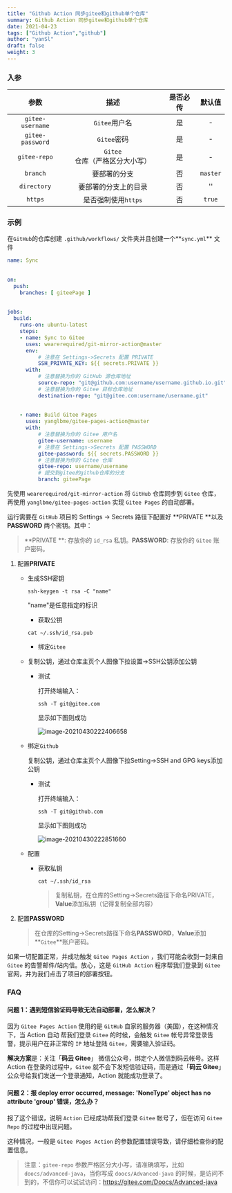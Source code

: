 ```yaml
---
title: "Github Action 同步gitee和github单个仓库"
summary: Github Action 同步gitee和github单个仓库
date: 2021-04-23
tags: ["Github Action","github"]
author: "yanSl"
draft: false
weight: 3
---
```


### 入参

|       参数       |             描述              | 是否必传 |  默认值  |
| :--------------: | :---------------------------: | :------: | :------: |
| `gitee-username` |         `Gitee`用户名         |    是    |    -     |
| `gitee-password` |          `Gitee`密码          |    是    |    -     |
|   `gitee-repo`   | `Gitee`仓库（严格区分大小写） |    是    |    -     |
|     `branch`     |         要部署的分支          |    否    | `master` |
|   `directory`    |     要部署的分支上的目录      |    否    |    ''    |
|     `https`      |      是否强制使用`https`      |    否    |  `true`  |

### 示例

在`GitHub`的仓库创建 `.github/workflows/` 文件夹并且创建一个**`sync.yml`** 文件

```yaml
name: Sync
 
 
on:
  push:
    branches: [ giteePage ]
 
 
jobs:
  build:
    runs-on: ubuntu-latest
    steps:
    - name: Sync to Gitee
      uses: wearerequired/git-mirror-action@master
      env:
          # 注意在 Settings->Secrets 配置 PRIVATE 
          SSH_PRIVATE_KEY: ${{ secrets.PRIVATE }}
      with:
          # 注意替换为你的 GitHub 源仓库地址
          source-repo: "git@github.com:username/username.github.io.git"
          # 注意替换为你的 Gitee 目标仓库地址
          destination-repo: "git@gitee.com:username/username.git"
 
 
    - name: Build Gitee Pages
      uses: yanglbme/gitee-pages-action@master
      with:
          # 注意替换为你的 Gitee 用户名
          gitee-username: username
          # 注意在 Settings->Secrets 配置 PASSWORD
          gitee-password: ${{ secrets.PASSWORD }}
          # 注意替换为你的 Gitee 仓库
          gitee-repo: username/username
          # 提交到gitee的github仓库的分支
          branch: giteePage
```

先使用 `wearerequired/git-mirror-action` 将 `GitHub` 仓库同步到 `Gitee` 仓库，再使用 `yanglbme/gitee-pages-action` 实现 `Gitee Pages` 的自动部署。

运行需要在 `GitHub` 项目的 Settings -> Secrets 路径下配置好 **PRIVATE **以及 **PASSWORD** 两个密钥。其中：

> **PRIVATE **: 存放你的 `id_rsa` 私钥。**PASSWORD**: 存放你的 `Gitee` 账户密码。

1. 配置**PRIVATE**

   * 生成SSH密钥

     ```shell
     ssh-keygen -t rsa -C "name"
     ```

     "name"是任意指定的标识

     * 获取公钥

     ```shell
     cat ~/.ssh/id_rsa.pub
     ```

     * 绑定`Gitee`

   * 复制公钥，通过仓库主页个人图像下拉设置->SSH公钥添加公钥

     * 测试

       打开终端输入：

       ```shell
       ssh -T git@gitee.com
       ```

       显示如下图则成功

       ![image-20210430222406658](https://gitee.com/yslinxx/image-bed/raw/master/images/image-20210430222406658.png)

   * 绑定`Github`

     复制公钥，通过仓库主页个人图像下拉Setting->SSH and GPG keys添加公钥

     * 测试

       打开终端输入：

       ```shell
       ssh -T git@github.com
       ```

       显示如下图则成功

       ![image-20210430222851660](https://gitee.com/yslinxx/image-bed/raw/master/images/image-20210430222851660.png)

   * 配置

     * 获取私钥

       ```
       cat ~/.ssh/id_rsa
       ```

       >  复制私钥，在仓库的Setting->Secrets路径下命名PRIVATE，**Value**添加私钥（记得复制全部内容）

2. 配置**PASSWORD**

   > 在仓库的Setting->Secrets路径下命名**PASSWORD**，**Value**添加**`Gitee`**账户密码。

如果一切配置正常，并成功触发 `Gitee Pages Action` ，我们可能会收到一封来自 `Gitee` 的告警邮件/站内信。放心，这是 `GitHub Action` 程序帮我们登录到 `Gitee` 官网，并为我们点击了项目的部署按钮。

### FAQ
#### 问题 1：遇到短信验证码导致无法自动部署，怎么解决？

因为 `Gitee Pages Action` 使用的是 `GitHub` 自家的服务器（美国），在这种情况下，当 Action 自动	帮我们登录 `Gitee` 的时候，会触发 `Gitee` 帐号异常登录告警，提示用户在非正常的 `IP` 地址登陆	`Gitee`，需要输入验证码。



**解决方案**是：关注「**码云 Gitee**」 微信公众号，绑定个人微信到码云帐号。这样 Action 在登录的过程中，`Gitee` 就不会下发短信验证码，而是通过「**码云 Gitee**」公众号给我们发送一个登录通知，Action 就能成功登录了。

####  问题 2：报 deploy error occurred, message: 'NoneType' object has no attribute 'group' 错误，怎么办？

报了这个错误，说明 `Action` 已经成功帮我们登录 `Gitee` 帐号了，但在访问 `Gitee Repo` 的过程中出现问题。

这种情况，一般是 `Gitee Pages Action` 的参数配置错误导致，请仔细检查你的配置信息。

> 注意：`gitee-repo` 参数严格区分大小写，请准确填写，比如 `doocs/advanced-java`，当你写成 `doocs/Advanced-java` 的时候，是访问不到的，不信你可以试试访问：https://gitee.com/Doocs/Advanced-java